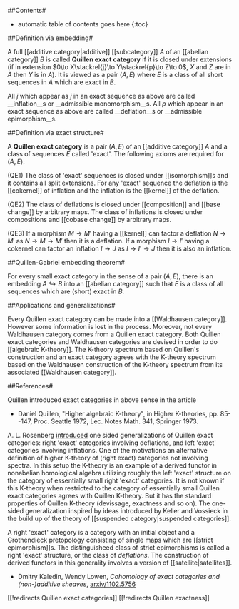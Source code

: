 
##Contents#
* automatic table of contents goes here
{:toc}

##Definition via embedding#

A full [[additive category|additive]] [[subcategory]] $A$ of an [[abelian category]] $B$ is called **Quillen exact category** if it is closed under extensions (if in extension $0\to X\stackrel{j}\to Y\stackrel{p}\to Z\to 0$, $X$ and $Z$ are in $A$ then $Y$ is in $A$). It is viewed as a pair $(A,E)$ where $E$ is a class of all short sequences in $A$ which are exact in $B$.

All $j$ which appear as $j$ in an exact sequence as above are called __inflation__s or __admissible monomorphism__s. All $p$ which appear in an exact sequence as above are called __deflation__s or __admissible epimorphism__s. 

##Definition via exact structure#

A **Quillen exact category** is a pair $(A,E)$ of an [[additive category]] $A$ and a class of sequences $E$ called 'exact'.
The following axioms are required for $(A,E)$:

(QE1) The class of 'exact' sequences is closed under [[isomorphism]]s and it contains all split extensions.
For any 'exact' sequence the deflation is the [[cokernel]] of inflation and the inflation is the [[kernel]] of the deflation.

(QE2) The class of deflations is closed under [[composition]] and [[base change]] by arbitrary maps. The class of inflations is closed under compositions and [[cobase change]] by arbitrary maps. 

(QE3) If a morphism $M\to M'$ having a [[kernel]] can factor a deflation $N\to M'$ as $N\to M\to M'$ then it is a deflation. If a morphism $I\to I'$ having a cokernel can factor an inflation $I\to J$ as $I\to I'\to J$ then it is also an inflation. 

##Quillen-Gabriel embedding theorem#

For every small exact category in the sense of a pair $(A,E)$, there is an embedding $A\hookrightarrow B$ into an [[abelian category]] such that $E$ is a class of all sequences which are (short) exact in $B$.

##Applications and generalizations#

Every Quillen exact category can be made into a [[Waldhausen category]]. However some information is lost in the process. Moreover, not every Waldhausen category comes from a Quillen exact category. Both Quillen exact categories and Waldhausen categories are devised in order to do [[algebraic K-theory]]. The K-theory spectrum based on Quillen's construction and an exact category agrees with the K-theory spectrum based on the Waldhausen construction of the K-theory spectrum from its associated [[Waldhausen category]]. 

##References#
 
Quillen introduced exact categories in above sense in the article 

* Daniel Quillen, "Higher algebraic K-theory", in Higher K-theories, pp. 85--147, Proc. Seattle 1972, Lec. Notes Math. 341, Springer  1973.

A. L. Rosenberg <a href="http://www.mpim-bonn.mpg.de/preprints/send?bid=3623">introduced</a> one sided generalizations of Quillen exact categories: right 'exact' categories involving deflations, and left 'exact' categories involving inflations. One of the motivations an alternative definition of higher K-theory of (right exact) categories not involving spectra. In this setup the K-theory is an example of a derived functor in nonabelian homological algebra utilizing roughly the left 'exact' structure on the category of essentially small right 'exact' categories. It is not known if this K-theory when restricted to the category of essentially small Quillen exact categories agrees with Quillen K-theory. But it has the standard properties of Quillen K-theory (devissage, exactness and so on).
The one-sided generalization inspired by ideas introduced by Keller and Vossieck in the build up of the theory of [[suspended category|suspended categories]]. 

A right 'exact' category is a category with an initial object and a Grothendieck pretopology consisting of single maps which are [[strict epimorphism]]s. The distinguisheed class of strict epimorphisms is called a right 'exact' structure, or the class of _deflations_. The construction of derived functors in this generality involves a version of [[satellite|satellites]].

* Dmitry Kaledin, Wendy Lowen, _Cohomology of exact categories and (non-)additive sheaves_, [arxiv/1102.5756](http://arxiv.org/abs/1102.5756)

[[!redirects Quillen exact categories]]
[[!redirects Quillen exactness]]